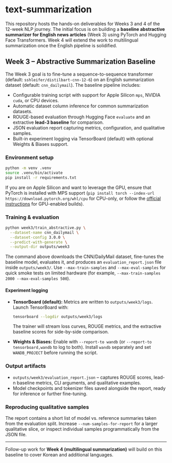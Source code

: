 # text-summarization

This repository hosts the hands-on deliverables for Weeks 3 and 4 of the 12-week NLP journey.  The initial focus is on building a **baseline abstractive summarizer for English news articles** (Week 3) using PyTorch and Hugging Face Transformers.  Week 4 will extend the work to multilingual summarization once the English pipeline is solidified.

## Week 3 – Abstractive Summarization Baseline

The Week 3 goal is to fine-tune a sequence-to-sequence transformer (default: `sshleifer/distilbart-cnn-12-6`) on an English summarization dataset (default: `cnn_dailymail`).  The baseline pipeline includes:

- Configurable training script with support for Apple Silicon `mps`, NVIDIA `cuda`, or CPU devices.
- Automatic dataset column inference for common summarization datasets.
- ROUGE-based evaluation through Hugging Face `evaluate` and an extractive **lead-3 baseline** for comparison.
- JSON evaluation report capturing metrics, configuration, and qualitative samples.
- Built-in experiment logging via TensorBoard (default) with optional Weights & Biases support.

### Environment setup

```bash
python -m venv .venv
source .venv/bin/activate
pip install -r requirements.txt
```

If you are on Apple Silicon and want to leverage the GPU, ensure that PyTorch is installed with MPS support (`pip install torch --index-url https://download.pytorch.org/whl/cpu` for CPU-only, or follow the [official instructions](https://pytorch.org/get-started/locally/) for GPU-enabled builds).

### Training & evaluation

```bash
python week3/train_abstractive.py \
  --dataset-name cnn_dailymail \
  --dataset-config 3.0.0 \
  --predict-with-generate \
  --output-dir outputs/week3
```

The command above downloads the CNN/DailyMail dataset, fine-tunes the baseline model, evaluates it, and produces an `evaluation_report.json` file inside `outputs/week3/`.  Use `--max-train-samples` and `--max-eval-samples` for quick smoke tests on limited hardware (for example, `--max-train-samples 2000 --max-eval-samples 500`).

#### Experiment logging

- **TensorBoard (default):** Metrics are written to `outputs/week3/logs`.  Launch TensorBoard with:

  ```bash
  tensorboard --logdir outputs/week3/logs
  ```

  The trainer will stream loss curves, ROUGE metrics, and the extractive baseline scores for side-by-side comparison.

- **Weights & Biases:** Enable with `--report-to wandb` (or `--report-to tensorboard,wandb` to log to both).  Install `wandb` separately and set `WANDB_PROJECT` before running the script.

### Output artifacts

- `outputs/week3/evaluation_report.json` – captures ROUGE scores, lead-n baseline metrics, CLI arguments, and qualitative examples.
- Model checkpoints and tokenizer files saved alongside the report, ready for inference or further fine-tuning.

### Reproducing qualitative samples

The report contains a short list of model vs. reference summaries taken from the evaluation split.  Increase `--num-samples-for-report` for a larger qualitative slice, or inspect individual samples programmatically from the JSON file.

---

Follow-up work for **Week 4 (multilingual summarization)** will build on this baseline to cover Korean and additional languages.
